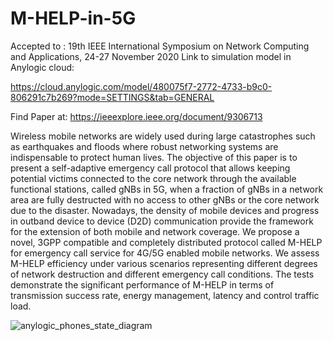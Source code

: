# M-HELP-in-5G
Accepted to : 19th IEEE International Symposium on Network Computing and Applications, 24-27 November 2020
Link to simulation model in Anylogic cloud: 

https://cloud.anylogic.com/model/480075f7-2772-4733-b9c0-806291c7b269?mode=SETTINGS&tab=GENERAL

Find Paper at: https://ieeexplore.ieee.org/document/9306713

Wireless mobile networks are widely used during large catastrophes such as earthquakes and floods where robust networking systems are indispensable to protect human lives.
The objective of this paper is to present a self-adaptive emergency call protocol that allows keeping potential victims connected to the core network through the available functional stations, called gNBs in 5G, when a fraction of gNBs in a network area are fully destructed with no access to other gNBs or the core network due to the disaster.
Nowadays, the density of mobile devices and progress in outband device to device (D2D) communication provide the framework for the extension of both mobile and
network coverage. We propose a novel, 3GPP compatible and completely distributed protocol called M-HELP for emergency call service for 4G/5G enabled mobile networks.
We assess M-HELP efficiency under various scenarios representing different degrees of network destruction and different emergency call conditions. The tests demonstrate the significant performance of M-HELP in terms of transmission success rate, energy management, latency and control traffic load.


![anylogic_phones_state_diagram](https://user-images.githubusercontent.com/42689768/174332260-4811efa2-5e77-421f-9e22-34b23e1b13db.PNG)
